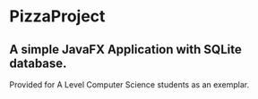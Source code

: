 # PizzaProject

## A simple JavaFX Application with SQLite database.

Provided for A Level Computer Science students as an exemplar.
